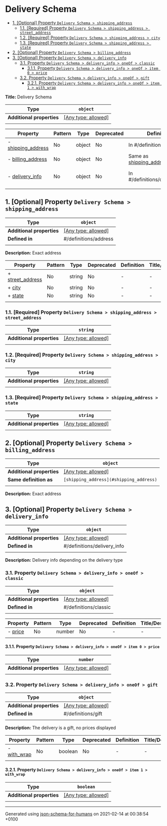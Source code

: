 # Delivery Schema

- [1. [Optional] Property `Delivery Schema > shipping_address`](#shipping_address)
  - [1.1. [Required] Property `Delivery Schema > shipping_address > street_address`](#shipping_address_street_address)
  - [1.2. [Required] Property `Delivery Schema > shipping_address > city`](#shipping_address_city)
  - [1.3. [Required] Property `Delivery Schema > shipping_address > state`](#shipping_address_state)
- [2. [Optional] Property `Delivery Schema > billing_address`](#billing_address)
- [3. [Optional] Property `Delivery Schema > delivery_info`](#delivery_info)
  - [3.1. Property `Delivery Schema > delivery_info > oneOf > classic`](#delivery_info_oneOf_i0)
    - [3.1.1. Property `Delivery Schema > delivery_info > oneOf > item 0 > price`](#delivery_info_oneOf_i0_price)
  - [3.2. Property `Delivery Schema > delivery_info > oneOf > gift`](#delivery_info_oneOf_i1)
    - [3.2.1. Property `Delivery Schema > delivery_info > oneOf > item 1 > with_wrap`](#delivery_info_oneOf_i1_with_wrap)

**Title:** Delivery Schema

| Type                      | `object`                                                                  |
| ------------------------- | ------------------------------------------------------------------------- |
| **Additional properties** | [[Any type: allowed]](# "Additional Properties of any type are allowed.") |
|                           |                                                                           |

| Property                                 | Pattern | Type   | Deprecated | Definition                                     | Title/Description                            |
| ---------------------------------------- | ------- | ------ | ---------- | ---------------------------------------------- | -------------------------------------------- |
| - [shipping_address](#shipping_address ) | No      | object | No         | In #/definitions/address                       | Exact address                                |
| - [billing_address](#billing_address )   | No      | object | No         | Same as [shipping_address](#shipping_address ) | Exact address                                |
| - [delivery_info](#delivery_info )       | No      | object | No         | In #/definitions/delivery_info                 | Delivery info depending on the delivery type |
|                                          |         |        |            |                                                |                                              |

## <a name="shipping_address"></a>1. [Optional] Property `Delivery Schema > shipping_address`

| Type                      | `object`                                                                  |
| ------------------------- | ------------------------------------------------------------------------- |
| **Additional properties** | [[Any type: allowed]](# "Additional Properties of any type are allowed.") |
| **Defined in**            | #/definitions/address                                                     |
|                           |                                                                           |

**Description:** Exact address

| Property                                              | Pattern | Type   | Deprecated | Definition | Title/Description |
| ----------------------------------------------------- | ------- | ------ | ---------- | ---------- | ----------------- |
| + [street_address](#shipping_address_street_address ) | No      | string | No         | -          | -                 |
| + [city](#shipping_address_city )                     | No      | string | No         | -          | -                 |
| + [state](#shipping_address_state )                   | No      | string | No         | -          | -                 |
|                                                       |         |        |            |            |                   |

### <a name="shipping_address_street_address"></a>1.1. [Required] Property `Delivery Schema > shipping_address > street_address`

| Type                      | `string`                                                                  |
| ------------------------- | ------------------------------------------------------------------------- |
| **Additional properties** | [[Any type: allowed]](# "Additional Properties of any type are allowed.") |
|                           |                                                                           |

### <a name="shipping_address_city"></a>1.2. [Required] Property `Delivery Schema > shipping_address > city`

| Type                      | `string`                                                                  |
| ------------------------- | ------------------------------------------------------------------------- |
| **Additional properties** | [[Any type: allowed]](# "Additional Properties of any type are allowed.") |
|                           |                                                                           |

### <a name="shipping_address_state"></a>1.3. [Required] Property `Delivery Schema > shipping_address > state`

| Type                      | `string`                                                                  |
| ------------------------- | ------------------------------------------------------------------------- |
| **Additional properties** | [[Any type: allowed]](# "Additional Properties of any type are allowed.") |
|                           |                                                                           |

## <a name="billing_address"></a>2. [Optional] Property `Delivery Schema > billing_address`

| Type                      | `object`                                                                  |
| ------------------------- | ------------------------------------------------------------------------- |
| **Additional properties** | [[Any type: allowed]](# "Additional Properties of any type are allowed.") |
| **Same definition as**    | `[shipping_address](#shipping_address)`                                   |
|                           |                                                                           |

**Description:** Exact address

## <a name="delivery_info"></a>3. [Optional] Property `Delivery Schema > delivery_info`

| Type                      | `object`                                                                  |
| ------------------------- | ------------------------------------------------------------------------- |
| **Additional properties** | [[Any type: allowed]](# "Additional Properties of any type are allowed.") |
| **Defined in**            | #/definitions/delivery_info                                               |
|                           |                                                                           |

**Description:** Delivery info depending on the delivery type

### <a name="delivery_info_oneOf_i0"></a>3.1. Property `Delivery Schema > delivery_info > oneOf > classic`

| Type                      | `object`                                                                  |
| ------------------------- | ------------------------------------------------------------------------- |
| **Additional properties** | [[Any type: allowed]](# "Additional Properties of any type are allowed.") |
| **Defined in**            | #/definitions/classic                                                     |
|                           |                                                                           |

| Property                                  | Pattern | Type   | Deprecated | Definition | Title/Description |
| ----------------------------------------- | ------- | ------ | ---------- | ---------- | ----------------- |
| - [price](#delivery_info_oneOf_i0_price ) | No      | number | No         | -          | -                 |
|                                           |         |        |            |            |                   |

#### <a name="delivery_info_oneOf_i0_price"></a>3.1.1. Property `Delivery Schema > delivery_info > oneOf > item 0 > price`

| Type                      | `number`                                                                  |
| ------------------------- | ------------------------------------------------------------------------- |
| **Additional properties** | [[Any type: allowed]](# "Additional Properties of any type are allowed.") |
|                           |                                                                           |

### <a name="delivery_info_oneOf_i1"></a>3.2. Property `Delivery Schema > delivery_info > oneOf > gift`

| Type                      | `object`                                                                  |
| ------------------------- | ------------------------------------------------------------------------- |
| **Additional properties** | [[Any type: allowed]](# "Additional Properties of any type are allowed.") |
| **Defined in**            | #/definitions/gift                                                        |
|                           |                                                                           |

**Description:** The delivery is a gift, no prices displayed

| Property                                          | Pattern | Type    | Deprecated | Definition | Title/Description |
| ------------------------------------------------- | ------- | ------- | ---------- | ---------- | ----------------- |
| - [with_wrap](#delivery_info_oneOf_i1_with_wrap ) | No      | boolean | No         | -          | -                 |
|                                                   |         |         |            |            |                   |

#### <a name="delivery_info_oneOf_i1_with_wrap"></a>3.2.1. Property `Delivery Schema > delivery_info > oneOf > item 1 > with_wrap`

| Type                      | `boolean`                                                                 |
| ------------------------- | ------------------------------------------------------------------------- |
| **Additional properties** | [[Any type: allowed]](# "Additional Properties of any type are allowed.") |
|                           |                                                                           |

----------------------------------------------------------------------------------------------------------------------------
Generated using [json-schema-for-humans](https://github.com/coveooss/json-schema-for-humans) on 2021-02-14 at 00:38:54 +0100